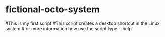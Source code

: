 # fictional-octo-system
#This is my first script
#This script creates a desktop shortcut in the Linux system
#for more information how use the script type --help
